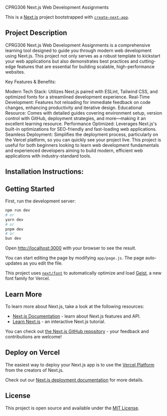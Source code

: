 CPRG306 Next.js Web Development Assignments

This is a [Next.js](https://nextjs.org) project bootstrapped with [`create-next-app`](https://github.com/vercel/next.js/tree/canary/packages/create-next-app).

## Project Description

CPRG306 Next.js Web Development Assignments is a comprehensive learning tool designed to guide you through modern web development using Next.js. This project not only serves as a robust template to kickstart your web applications but also demonstrates best practices and cutting-edge features that are essential for building scalable, high-performance websites.

Key Features & Benefits:

Modern Tech Stack: Utilizes Next.js paired with ESLint, Tailwind CSS, and optimized fonts for a streamlined development experience.
Real-Time Development: Features hot reloading for immediate feedback on code changes, enhancing productivity and iterative design.
Educational Resource: Comes with detailed guides covering environment setup, version control with GitHub, deployment strategies, and more—making it an excellent learning resource.
Performance Optimized: Leverages Next.js's built-in optimizations for SEO-friendly and fast-loading web applications.
Seamless Deployment: Simplifies the deployment process, particularly on the Vercel platform, so you can quickly see your project live.
This project is useful for both beginners looking to learn web development fundamentals and experienced developers aiming to build modern, efficient web applications with industry-standard tools.

## Installation Instructions:
## Getting Started

First, run the development server:

```bash
npm run dev
# or
yarn dev
# or
pnpm dev
# or
bun dev
```

Open [http://localhost:3000](http://localhost:3000) with your browser to see the result.

You can start editing the page by modifying `app/page.js`. The page auto-updates as you edit the file.

This project uses [`next/font`](https://nextjs.org/docs/app/building-your-application/optimizing/fonts) to automatically optimize and load [Geist](https://vercel.com/font), a new font family for Vercel.

## Learn More

To learn more about Next.js, take a look at the following resources:

- [Next.js Documentation](https://nextjs.org/docs) - learn about Next.js features and API.
- [Learn Next.js](https://nextjs.org/learn) - an interactive Next.js tutorial.

You can check out [the Next.js GitHub repository](https://github.com/vercel/next.js) - your feedback and contributions are welcome!

## Deploy on Vercel

The easiest way to deploy your Next.js app is to use the [Vercel Platform](https://vercel.com/new?utm_medium=default-template&filter=next.js&utm_source=create-next-app&utm_campaign=create-next-app-readme) from the creators of Next.js.

Check out our [Next.js deployment documentation](https://nextjs.org/docs/app/building-your-application/deploying) for more details.

## License
 
This project is open source and available under the [MIT License](LICENSE).